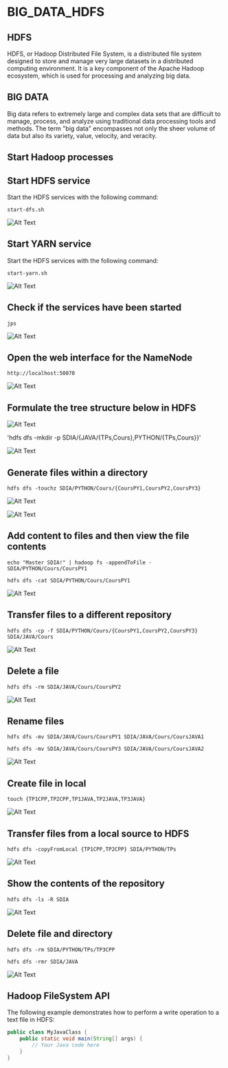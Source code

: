 # BIG_DATA_HDFS
## HDFS
HDFS, or Hadoop Distributed File System, is a distributed file system designed to store and manage very large datasets in a distributed computing environment. It is a key component of the Apache Hadoop ecosystem, which is used for processing and analyzing big data.

## BIG DATA

Big data refers to extremely large and complex data sets that are difficult to manage, process, and analyze using traditional data processing tools and methods. The term "big data" encompasses not only the sheer volume of data but also its variety, value, velocity, and veracity.

## Start Hadoop processes
## Start HDFS service 
Start the HDFS services with the following command:

`start-dfs.sh`

![Alt Text](URL)

## Start YARN service 
Start the HDFS services with the following command:

`start-yarn.sh`

![Alt Text](URL)

## Check if the services have been started

`jps`

![Alt Text](URL)


## Open the web interface for the NameNode

`http://localhost:50070`

![Alt Text](URL)

## Formulate the tree structure below in HDFS

![Alt Text](URL)

'hdfs dfs -mkdir -p SDIA/{JAVA/{TPs,Cours},PYTHON/{TPs,Cours}}'

![Alt Text](URL)

## Generate files within a directory 

`hdfs dfs -touchz SDIA/PYTHON/Cours/{CoursPY1,CoursPY2,CoursPY3}`

![Alt Text](URL)

![Alt Text](URL)


## Add content to files and then view the file contents

`echo "Master SDIA!" | hadoop fs -appendToFile - SDIA/PYTHON/Cours/CoursPY1`

`hdfs dfs -cat SDIA/PYTHON/Cours/CoursPY1`

![Alt Text](URL)

## Transfer files to a different repository

`hdfs dfs -cp -f SDIA/PYTHON/Cours/{CoursPY1,CoursPY2,CoursPY3} SDIA/JAVA/Cours`

![Alt Text](URL)

## Delete a file

`hdfs dfs -rm SDIA/JAVA/Cours/CoursPY2`

![Alt Text](URL)

## Rename files

`hdfs dfs -mv SDIA/JAVA/Cours/CoursPY1 SDIA/JAVA/Cours/CoursJAVA1`

`hdfs dfs -mv SDIA/JAVA/Cours/CoursPY3 SDIA/JAVA/Cours/CoursJAVA2`

![Alt Text](URL)

## Create file in local 

`touch {TP1CPP,TP2CPP,TP1JAVA,TP2JAVA,TP3JAVA}`

![Alt Text](URL)

## Transfer files from a local source to HDFS

`hdfs dfs -copyFromLocal {TP1CPP,TP2CPP} SDIA/PYTHON/TPs`

![Alt Text](URL)

## Show the contents of the repository

`hdfs dfs -ls -R SDIA`

![Alt Text](URL)

## Delete file and directory

`hdfs dfs -rm SDIA/PYTHON/TPs/TP3CPP`

`hdfs dfs -rmr SDIA/JAVA`

![Alt Text](URL)

## Hadoop FileSystem API
The following example demonstrates how to perform a write operation to a text file in HDFS:
```java
public class MyJavaClass {
    public static void main(String[] args) {
        // Your Java code here
    }
}














